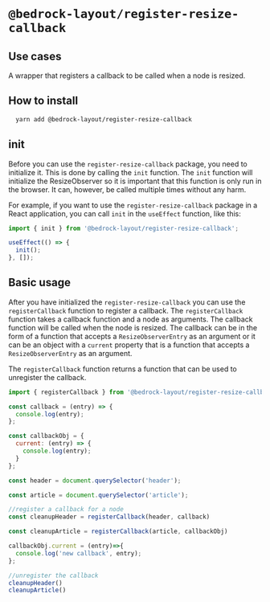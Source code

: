 # `@bedrock-layout/register-resize-callback`

## Use cases

A wrapper that registers a callback to be called when a node is resized.

## How to install

```bash
  yarn add @bedrock-layout/register-resize-callback
```

## init

Before you can use the `register-resize-callback` package, you need to initialize it. This is done by calling the `init` function. The `init` function will initialize the ResizeObserver so it is important that this function is only run in the browser. It can, however, be called multiple times without any harm.

For example, if you want to use the `register-resize-callback` package in a React application, you can call `init` in the `useEffect` function, like this:

```js
import { init } from '@bedrock-layout/register-resize-callback';

useEffect(() => {
  init();
}, []);
```

## Basic usage

After you have initialized the `register-resize-callback` you can use the `registerCallback` function to register a callback. The `registerCallback` function takes a callback function and a node as arguments. The callback function will be called when the node is resized. The callback can be in the form of a function that accepts a `ResizeObserverEntry` as an argument or it can be an object with a `current` property that is a function that accepts a `ResizeObserverEntry` as an argument.

The `registerCallback` function returns a function that can be used to unregister the callback.

```javascript
import { registerCallback } from '@bedrock-layout/register-resize-callback';

const callback = (entry) => {
  console.log(entry);
};

const callbackObj = {
  current: (entry) => {
    console.log(entry);
  }
};

const header = document.querySelector('header');

const article = document.querySelector('article');

//register a callback for a node
const cleanupHeader = registerCallback(header, callback)

const cleanupArticle = registerCallback(article, callbackObj)

callbackObj.current = (entry)=>{
  console.log('new callback', entry);
};

//unregister the callback
cleanupHeader()
cleanupArticle()
```
